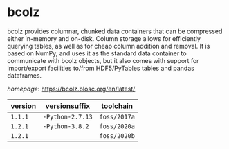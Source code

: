 # bcolz

bcolz provides columnar, chunked data containers that can be compressed either in-memory and on-disk.   Column storage allows for efficiently querying tables, as well as for cheap column addition and removal.   It is based on NumPy, and uses it as the standard data container to communicate with bcolz objects,   but it also comes with support for import/export facilities to/from HDF5/PyTables tables and pandas dataframes.

*homepage*: <https://bcolz.blosc.org/en/latest/>

version | versionsuffix | toolchain
--------|---------------|----------
``1.1.1`` | ``-Python-2.7.13`` | ``foss/2017a``
``1.2.1`` | ``-Python-3.8.2`` | ``foss/2020a``
``1.2.1`` |  | ``foss/2020b``
